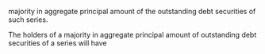 majority in aggregate principal amount of the outstanding debt securities of such series.

The holders of a majority in aggregate principal amount of outstanding debt securities of a series will have